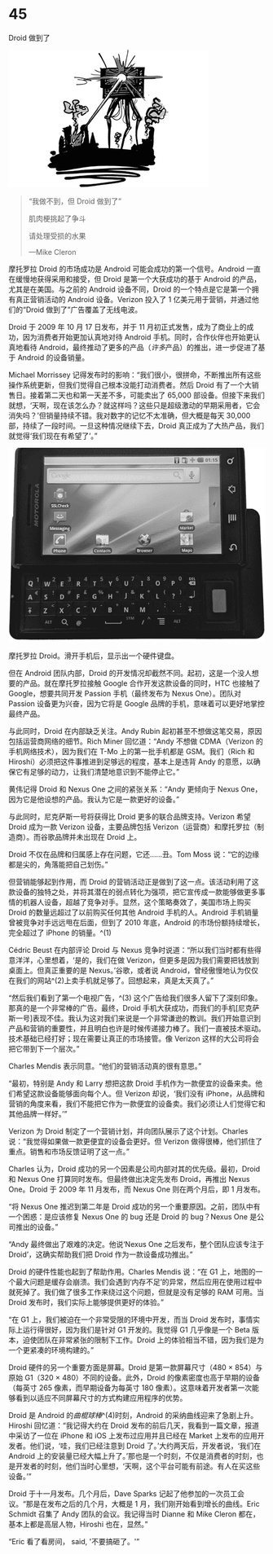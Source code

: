 # 45

Droid 做到了

![g45001](img/g45001.png)

> “我做不到，但 Droid 做到了”
> 
> 肌肉梗挑起了争斗
> 
> 请处理受损的水果
> 
> —Mike Cleron

摩托罗拉 Droid 的市场成功是 Android 可能会成功的第一个信号。Android 一直在缓慢地获得采用和接受，但 Droid 是第一个大获成功的基于 Android 的产品，尤其是在美国。与之前的 Android 设备不同，Droid 的一个特点是它是第一个拥有真正营销活动的 Android 设备。Verizon 投入了 1 亿美元用于营销，并通过他们的“Droid 做到了”广告覆盖了无线电波。

Droid 于 2009 年 10 月 17 日发布，并于 11 月初正式发售，成为了商业上的成功，因为消费者开始更加认真地对待 Android 手机。同时，合作伙伴也开始更认真地看待 Android，最终推动了更多的产品（*许多*产品）的推出，进一步促进了基于 Android 的设备销量。

Michael Morrissey 记得发布时的影响：“我们很小，很拼命，不断推出所有这些操作系统更新，但我们觉得自己根本没能打动消费者。然后 Droid 有了一个大销售日。接着第二天也和第一天差不多，可能卖出了 65,000 部设备。但接下来我们就想，‘天啊，现在该怎么办？就这样吗？这些只是超级激动的早期采用者，它会消失吗？’但销量持续不错。我对数字的记忆不太准确，但大概是每天 30,000 部，持续了一段时间。一旦这种情况继续下去，Droid 真正成为了大热产品，我们就觉得‘我们现在有希望了’。”

![](img/f45001.png)

摩托罗拉 Droid。滑开手机后，显示出一个硬件键盘。

但在 Android 团队内部，Droid 的开发情况却截然不同。起初，这是一个没人想要的产品。就在摩托罗拉接触 Google 合作开发这款设备的同时，HTC 也接触了 Google，想要共同开发 Passion 手机（最终发布为 Nexus One）。团队对 Passion 设备更为兴奋，因为它将是 Google 品牌的手机，意味着可以更好地掌控最终产品。

与此同时，Droid 在内部缺乏关注。Andy Rubin 起初甚至不想做这笔交易，原因包括运营商网络的细节。Rich Miner 回忆道：“Andy 不想做 CDMA（Verizon 的手机网络技术），因为我们在 T-Mo 上的第一批手机都是 GSM。我们（Rich 和 Hiroshi）必须把这件事推进到足够远的程度，基本上是违背 Andy 的意愿，以确保它有足够的动力，让我们清楚地意识到不能停止它。”

黄伟记得 Droid 和 Nexus One 之间的紧张关系：“Andy 更倾向于 Nexus One，因为它是他设想的产品。我认为它是一款更好的设备。”

与此同时，尼克萨斯一号将获得比 Droid 更多的联合品牌支持。Verizon 希望 Droid 成为一款 Verizon 设备，主要品牌包括 Verizon（运营商）和摩托罗拉（制造商）。而谷歌品牌并未出现在 Droid 上。

Droid 不仅在品牌和归属感上存在问题，它还……丑。Tom Moss 说：“它的边缘都是尖的，角落能把自己划伤。”

但营销能够起到作用，而 Droid 的营销活动正是做到了这一点。该活动利用了这款设备的独特之处，并将其潜在的弱点转化为强项，把它宣传成一款能够做更多事情的机器人设备，超越了竞争对手。显然，这个策略奏效了，美国市场上购买 Droid 的数量远超过了以前购买任何其他 Android 手机的人。Android 手机销量曾被竞争对手远远甩在后面，但到了 2010 年底，Android 的市场份额持续增长，完全超过了 iPhone 的销量。^(1)

Cédric Beust 在内部评论 Droid 与 Nexus 竞争时说道：“所以我们当时都有些得意洋洋，心里想着，‘是的，我们在做 Verizon，但更多是因为我们需要把钱放到桌面上。但真正重要的是 Nexus。’谷歌，或者说 Android，曾经傲慢地认为仅仅在我们的网站^(2)上卖手机就足够了。回想起来，真是太天真了。”

“然后我们看到了第一个电视广告，^(3) 这个广告给我们很多人留下了深刻印象。那真的是一个非常棒的广告。最终，Droid 手机大获成功，而我们的手机[尼克萨斯一号]表现不佳。我认为这对我们来说是一个非常谦逊的教训。我们开始意识到产品和营销的重要性，并且明白也许是时候传递接力棒了。我们一直被技术驱动。技术基础已经打好；现在需要让真正的市场接管。像 Verizon 这样的大公司将会把它带到下一个层次。”

Charles Mendis 表示同意。“他们的营销活动真的很有意思。”

“最初，特别是 Andy 和 Larry 想把这款 Droid 手机作为一款便宜的设备来卖。他们希望这款设备能够面向每个人。但 Verizon 却说，‘我们没有 iPhone，从品牌和营销的角度来看，我们不能把它作为一款便宜的设备卖。我们必须让人们觉得它和其他品牌一样好。’”

Verizon 为 Droid 制定了一个营销计划，并向团队展示了这个计划。Charles 说：“我觉得如果做一款更便宜的设备会更好。但 Verizon 做得很棒，他们抓住了重点。销售和市场反馈证明了这一点。”

Charles 认为，Droid 成功的另一个因素是公司内部对其的优先级。最初，Droid 和 Nexus One 打算同时发布。但最终做出决定先发布 Droid，再推出 Nexus One。Droid 于 2009 年 11 月发布，而 Nexus One 则在两个月后，即 1 月发布。

“将 Nexus One 推迟到第二年是 Droid 成功的另一个重要原因。之前，团队中有一个困惑：是应该修复 Nexus One 的 bug 还是 Droid 的 bug？Nexus One 是公司推出的设备。”

“Andy 最终做出了艰难的决定。他说‘Nexus One 之后发布，整个团队应该专注于 Droid’，这确实帮助我们把 Droid 作为一款设备成功推出。”

Droid 的硬件性能也起到了帮助作用。Charles Mendis 说：“在 G1 上，地图的一个最大问题是缓存会崩溃。我们会遇到‘内存不足’的异常，然后应用在使用过程中就死掉了。我们做了很多工作来绕过这个问题，但就是没有足够的 RAM 可用。当 Droid 发布时，我们实际上能够提供更好的体验。”

“在 G1 上，我们被迫在一个非常受限的环境中开发，而当 Droid 发布时，事情实际上运行得很好，因为我们是针对 G1 开发的。我觉得 G1 几乎像是一个 Beta 版本，迫使团队在非常紧张的限制下工作。Droid 上的体验相当不错，因为我们是为一个更紧凑的环境构建的。”

Droid 硬件的另一个重要方面是屏幕。Droid 是第一款屏幕尺寸（480 × 854）与原始 G1（320 × 480）不同的设备。此外，Droid 的像素密度也高于早期的设备（每英寸 265 像素，而早期设备为每英寸 180 像素）。这意味着开发者第一次能够看到以适应不同屏幕尺寸的方式构建应用程序的优势。

Droid 是 Android 的*曲棍球棒*^(4)时刻，Android 的采纳曲线迎来了急剧上升。Hiroshi 回忆道：“我记得大约在 Droid 发布的前后几天，我看到一篇文章，报道中采访了一位在 iPhone 和 iOS 上发布过应用并且已经在 Market 上发布的应用开发者。他们说，‘哇，我们已经注意到 Droid 了。’大约两天后，开发者说，‘我们在 Android 上的安装量已经大幅上升了。’那也是一个时刻，不仅是消费者的时刻，也是开发者的时刻，他们当时心里想，‘天啊，这个平台可能有前途。有人在买这些设备。’”

Droid 于十一月发布。几个月后，Dave Sparks 记起了他参加的一次员工会议。“那是在发布之后的几个月，大概是 1 月，我们刚开始看到增长的曲线。Eric Schmidt 召集了 Andy 团队的会议。我记得当时 Dianne 和 Mike Cleron 都在，基本上都是高层人物，Hiroshi 也在，显然。”

“Eric 看了看房间， said, '不要搞砸了。'”
